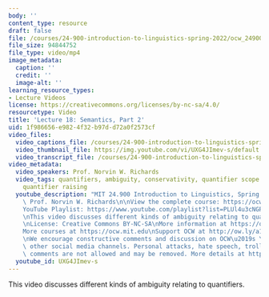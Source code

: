 ```yaml
---
body: ''
content_type: resource
draft: false
file: /courses/24-900-introduction-to-linguistics-spring-2022/ocw_24900_lecture18_2022apr12_360p_16_9.mp4
file_size: 94844752
file_type: video/mp4
image_metadata:
  caption: ''
  credit: ''
  image-alt: ''
learning_resource_types:
- Lecture Videos
license: https://creativecommons.org/licenses/by-nc-sa/4.0/
resourcetype: Video
title: 'Lecture 18: Semantics, Part 2'
uid: 1f986656-e982-4f32-b97d-d72a0f2573cf
video_files:
  video_captions_file: /courses/24-900-introduction-to-linguistics-spring-2022/1-16ySkB8tERkYHAHHiaNRvPteK8bqYXw_transcript.webvtt
  video_thumbnail_file: https://img.youtube.com/vi/UXG4JImev-s/default.jpg
  video_transcript_file: /courses/24-900-introduction-to-linguistics-spring-2022/1-16ySkB8tERkYHAHHiaNRvPteK8bqYXw_transcript.pdf
video_metadata:
  video_speakers: Prof. Norvin W. Richards
  video_tags: quantifiers, ambiguity, conservativity, quantifier scope ambiguity,
    quantifier raising
  youtube_description: "MIT 24.900 Introduction to Linguistics, Spring 2022\nInstructor:\
    \ Prof. Norvin W. Richards\n\nView the complete course: https://ocw.mit.edu/courses/24-900-introduction-to-linguistics-spring-2022/\n\
    YouTube Playlist: https://www.youtube.com/playlist?list=PLUl4u3cNGP63BZGNOqrF2qf_yxOjuG35j\n\
    \nThis video discusses different kinds of ambiguity relating to quantifiers.\n\
    \nLicense: Creative Commons BY-NC-SA\nMore information at https://ocw.mit.edu/terms\n\
    More courses at https://ocw.mit.edu\nSupport OCW at http://ow.ly/a1If50zVRlQ\n\
    \nWe encourage constructive comments and discussion on OCW\u2019s YouTube and\
    \ other social media channels. Personal attacks, hate speech, trolling, and inappropriate\
    \ comments are not allowed and may be removed. More details at https://ocw.mit.edu/comments.\n"
  youtube_id: UXG4JImev-s
---
```

This video discusses different kinds of ambiguity relating to quantifiers.